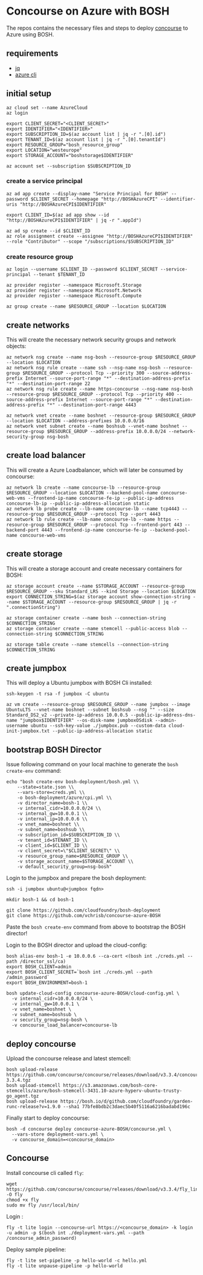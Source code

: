 # Concourse on Azure with BOSH

The repos contains the necessary files and steps to deploy [concourse](https://concourse.ci) to Azure using BOSH.

## requirements

* [jq](https://stedolan.github.io/jq/)
* [azure cli](https://github.com/Azure/azure-cli)

## initial setup

```
az cloud set --name AzureCloud
az login

export CLIENT_SECRET="<CLIENT_SECRET>"
export IDENTIFIER="<IDENTIFIER>"
export SUBSCRIPTION_ID=$(az account list | jq -r ".[0].id")
export TENANT_ID=$(az account list | jq -r ".[0].tenantId")
export RESOURCE_GROUP="bosh_resource_group"
export LOCATION="westeurope"
export STORAGE_ACCOUNT="boshstorage$IDENTIFIER"

az account set --subscription $SUBSCRIPTION_ID
```

### create a service principal
```
az ad app create --display-name "Service Principal for BOSH" --password $CLIENT_SECRET --homepage "http://BOSHAzureCPI" --identifier-uris "http://BOSHAzureCPI$IDENTIFIER"

export CLIENT_ID=$(az ad app show --id "http://BOSHAzureCPI$IDENTIFIER" | jq -r ".appId")

az ad sp create --id $CLIENT_ID
az role assignment create --assignee "http://BOSHAzureCPI$IDENTIFIER" --role "Contributor" --scope "/subscriptions/$SUBSCRIPTION_ID"
```

### create resource group
```
az login --username $CLIENT_ID --password $CLIENT_SECRET --service-principal --tenant $TENANT_ID

az provider register --namespace Microsoft.Storage
az provider register --namespace Microsoft.Network
az provider register --namespace Microsoft.Compute

az group create --name $RESOURCE_GROUP --location $LOCATION
```

## create networks

This will create the necessary network security groups and network objects:

```
az network nsg create --name nsg-bosh --resource-group $RESOURCE_GROUP --location $LOCATION
az network nsg rule create --name ssh --nsg-name nsg-bosh --resource-group $RESOURCE_GROUP --protocol Tcp --priority 300 --source-address-prefix Internet --source-port-range "*" --destination-address-prefix "*" --destination-port-range 22
az network nsg rule create --name https-concourse --nsg-name nsg-bosh --resource-group $RESOURCE_GROUP --protocol Tcp --priority 400 --source-address-prefix Internet --source-port-range "*" --destination-address-prefix "*" --destination-port-range 4443

az network vnet create --name boshnet --resource-group $RESOURCE_GROUP --location $LOCATION --address-prefixes 10.0.0.0/16
az network vnet subnet create --name boshsub --vnet-name boshnet --resource-group $RESOURCE_GROUP --address-prefix 10.0.0.0/24 --network-security-group nsg-bosh
```

## create load balancer

This will create a Azure Loadbalancer, which will later be consumed by concourse:

```
az network lb create --name concourse-lb --resource-group $RESOURCE_GROUP --location $LOCATION --backend-pool-name concourse-web-vms --frontend-ip-name concourse-fe-ip --public-ip-address concourse-lb-ip --public-ip-address-allocation static
az network lb probe create --lb-name concourse-lb --name tcp4443 --resource-group $RESOURCE_GROUP --protocol Tcp --port 4443
az network lb rule create --lb-name concourse-lb --name https --resource-group $RESOURCE_GROUP --protocol Tcp --frontend-port 443 --backend-port 4443 --frontend-ip-name concourse-fe-ip --backend-pool-name concourse-web-vms
```

## create storage

This will create a storage account and create necessary containers for BOSH:

```
az storage account create --name $STORAGE_ACCOUNT --resource-group $RESOURCE_GROUP --sku Standard_LRS --kind Storage --location $LOCATION
export CONNECTION_STRING=$(az storage account show-connection-string --name $STORAGE_ACCOUNT --resource-group $RESOURCE_GROUP | jq -r ".connectionString")

az storage container create --name bosh --connection-string $CONNECTION_STRING
az storage container create --name stemcell --public-access blob --connection-string $CONNECTION_STRING

az storage table create --name stemcells --connection-string $CONNECTION_STRING
```

## create jumpbox

This will deploy a Ubuntu jumpbox with BOSH Cli installed:

```
ssh-keygen -t rsa -f jumpbox -C ubuntu

az vm create --resource-group $RESOURCE_GROUP --name jumpbox --image UbuntuLTS --vnet-name boshnet --subnet boshsub --nsg "" --size Standard_DS2_v2 --private-ip-address 10.0.0.5 --public-ip-address-dns-name "jumpbox$IDENTIFIER" --os-disk-name jumpboxOSdisk --admin-username ubuntu --ssh-key-value ./jumpbox.pub --custom-data cloud-init-jumpbox.txt --public-ip-address-allocation static
```

## bootstrap BOSH Director

Issue following command on your local machine to generate the `bosh create-env` command:

```
echo "bosh create-env bosh-deployment/bosh.yml \\
    --state=state.json \\
    --vars-store=creds.yml \\
    -o bosh-deployment/azure/cpi.yml \\
    -v director_name=bosh-1 \\
    -v internal_cidr=10.0.0.0/24 \\
    -v internal_gw=10.0.0.1 \\
    -v internal_ip=10.0.0.6 \\
    -v vnet_name=boshnet \\
    -v subnet_name=boshsub \\
    -v subscription_id=$SUBSCRIPTION_ID \\
    -v tenant_id=$TENANT_ID \\
    -v client_id=$CLIENT_ID \\
    -v client_secret=\"$CLIENT_SECRET\" \\ 
    -v resource_group_name=$RESOURCE_GROUP \\
    -v storage_account_name=$STORAGE_ACCOUNT \\
    -v default_security_group=nsg-bosh"
```

Login to the jumpbox and prepare the bosh deployment:

```
ssh -i jumpbox ubuntu@<jumpbox fqdn>

mkdir bosh-1 && cd bosh-1

git clone https://github.com/cloudfoundry/bosh-deployment
git clone https://github.com/vchrisb/concourse-azure-BOSH
```

Paste the `bosh create-env` command from above to bootstrap the BOSH director!

Login to the BOSH director and upload the cloud-config:

```	
bosh alias-env bosh-1 -e 10.0.0.6 --ca-cert <(bosh int ./creds.yml --path /director_ssl/ca)
export BOSH_CLIENT=admin
export BOSH_CLIENT_SECRET=`bosh int ./creds.yml --path /admin_password`
export BOSH_ENVIRONMENT=bosh-1

bosh update-cloud-config concourse-azure-BOSH/cloud-config.yml \
  -v internal_cidr=10.0.0.0/24 \
  -v internal_gw=10.0.0.1 \
  -v vnet_name=boshnet \
  -v subnet_name=boshsub \
  -v security_group=nsg-bosh \
  -v concourse_load_balancer=concourse-lb
```

## deploy concourse

Upload the concourse release and latest stemcell:

```
bosh upload-release https://github.com/concourse/concourse/releases/download/v3.3.4/concourse-3.3.4.tgz
bosh upload-stemcell https://s3.amazonaws.com/bosh-core-stemcells/azure/bosh-stemcell-3431.10-azure-hyperv-ubuntu-trusty-go_agent.tgz
bosh upload-release https://bosh.io/d/github.com/cloudfoundry/garden-runc-release?v=1.9.0 --sha1 77bfe8bdb2c3daec5b40f5116a6216badabd196c
```

Finally start to deploy concourse:

```
bosh -d concourse deploy concourse-azure-BOSH/concourse.yml \
  --vars-store deployment-vars.yml \
  -v concourse_domain=<concourse_domain>
```

## Concourse

Install concourse cli called `fly`:
```
wget  https://github.com/concourse/concourse/releases/download/v3.3.4/fly_linux_amd64 -O fly
chmod +x fly
sudo mv fly /usr/local/bin/
```

Login :

```
fly -t lite login --concourse-url https://<concourse_domain> -k login -u admin -p $(bosh int ./deployment-vars.yml --path /concourse_admin_password)
```

Deploy sample pipeline:

```
fly -t lite set-pipeline -p hello-world -c hello.yml
fly -t lite unpause-pipeline -p hello-world
```